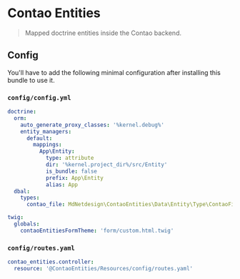 # Contao Entities

> Mapped doctrine entities inside the Contao backend.

## Config

You'll have to add the following minimal configuration after installing this bundle to use
it.

### `config/config.yml`

```yaml
doctrine:
  orm:
    auto_generate_proxy_classes: '%kernel.debug%'
    entity_managers:
      default:
        mappings:
          App\Entity:
            type: attribute
            dir: '%kernel.project_dir%/src/Entity'
            is_bundle: false
            prefix: App\Entity
            alias: App
  dbal:
    types:
      contao_file: MdNetdesign\ContaoEntities\Data\Entity\Type\ContaoFileType
```

```yaml
twig:
  globals:
    contaoEntitiesFormTheme: 'form/custom.html.twig'
```

### `config/routes.yaml`

```yaml
contao_entities.controller:
  resource: '@ContaoEntities/Resources/config/routes.yaml'
```